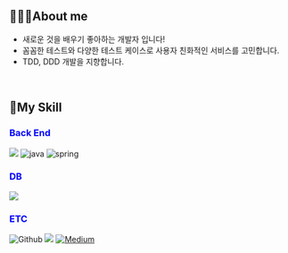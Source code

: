 ## 🧑🏻‍💻About me 
- 새로운 것을 배우기 좋아하는 개발자 입니다!
- 꼼꼼한 테스트와 다양한 테스트 케이스로 사용자 친화적인 서비스를 고민합니다.
- TDD, DDD 개발을 지향합니다.

<br/>

## 📖My Skill
### <span style="color:blue">Back End</span>

<img src="https://camo.githubusercontent.com/37768defa474945f6a9f0efce62bfd35babb8ab8a4d2c89481b85023ed13d90a/68747470733a2f2f696d672e736869656c64732e696f2f62616467652f737072696e67626f6f742d3644423333463f7374796c653d666f722d7468652d6261646765266c6f676f3d737072696e67626f6f74266c6f676f436f6c6f723d626c61636b"> ![java](https://img.shields.io/badge/Java-ED8B00?style=for-the-badge&logo=openjdk&logoColor=white) ![spring](https://img.shields.io/badge/Spring-6DB33F?style=for-the-badge&logo=spring&logoColor=white)

<!--<img src="https://camo.githubusercontent.com/2c3af156776437015d65eb25f9999893f0a7c15552895d1440802fa980e151af/68747470733a2f2f696d672e736869656c64732e696f2f62616467652f6a6176612d3033433735413f7374796c653d666f722d7468652d6261646765266c6f676f3d6a617661266c6f676f436f6c6f723d626c61636b">-->

###  <span style="color:blue">DB</span>

<img src="https://camo.githubusercontent.com/3e44b216298c11134c8a7c50650316d6dd454213a242697aa8a539c3ce73a520/68747470733a2f2f696d672e736869656c64732e696f2f62616467652f6d7973716c2d3434373941313f7374796c653d666f722d7468652d6261646765266c6f676f3d6d7973716c266c6f676f436f6c6f723d626c61636b">

###  <span style="color:blue">ETC</span>

![Github](https://img.shields.io/badge/GitHub-100000?style=for-the-badge&logo=github&logoColor=white) <img src="https://camo.githubusercontent.com/0fc3ee196a74d0daf5db65f74ef9198c0e5e537c9514cc4644c31e79cb5fcba7/68747470733a2f2f696d672e736869656c64732e696f2f62616467652f6769742d4630353033323f7374796c653d666f722d7468652d6261646765266c6f676f3d676974266c6f676f436f6c6f723d626c61636b"> [![Medium](https://img.shields.io/badge/Tech%20Medium-FF4F8B?style=for-the-badge&logo=Amazon%20CloudWatch&logoColor=white)](https://medium.com/@bluemingsqure)
